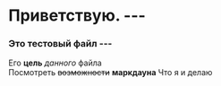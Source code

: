 # Приветствую. --- <br>
### Это тестовый файл --- <br>
Его **цель** _данного_ файла <br>
Посмотреть ~~возможности~~ **маркдауна**
Что я и делаю
